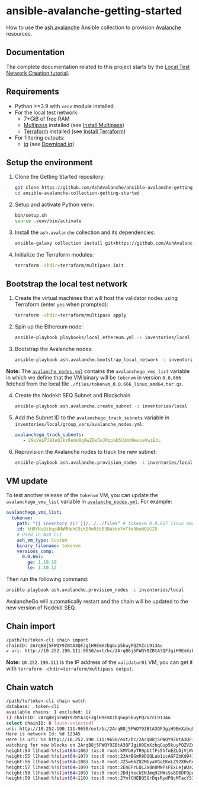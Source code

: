 # ansible-avalanche-getting-started

How to use the [ash.avalanche](https://github.com/AshAvalanche/ansible-avalanche-collection) Ansible collection to provision [Avalanche](https://docs.avax.network/) resources.

## Documentation

The complete documentation related to this project starts by the [Local Test Network Creation tutorial](https://ash.center/docs/toolkit/ansible-avalanche-collection/tutorials/local-test-network).

## Requirements

- Python >=3.9 with `venv` module installed
- For the local test network:
  - 7+GiB of free RAM
  - [Multipass](https://multipass.run) installed (see [Install Multipass](https://multipass.run/install))
  - [Terraform](https://terraform.io) installed (see [Install Terraform](https://developer.hashicorp.com/terraform/tutorials/aws-get-started/install-cli))
- For filtering outputs:
  - [jq](https://stedolan.github.io/jq/) (see [Download jq](https://stedolan.github.io/jq/download/))

## Setup the environment

1. Clone the Getting Started repository:

   ```bash
   git clone https://github.com/AshAvalanche/ansible-avalanche-getting-started
   cd ansible-avalanche-collection-getting-started
   ```

2. Setup and activate Python venv:

   ```bash
   bin/setup.sh
   source .venv/bin/activate
   ```

3. Install the `ash.avalanche` collection and its dependencies:

   ```bash
   ansible-galaxy collection install git+https://github.com/AshAvalanche/ansible-avalanche-collection.git,0.12.1-2
   ```

4. Initialize the Terraform modules:

   ```bash
   terraform -chdir=terraform/multipass init
   ```

## Bootstrap the local test network

1. Create the virtual machines that will host the validator nodes using Terraform (enter `yes` when prompted):

   ```bash
   terraform -chdir=terraform/multipass apply
   ```

2. Spin up the Ethereum node:
   
   ```bash
   ansible-playbook playbooks/local_ethereum.yml -i inventories/local
   ```

3. Bootstrap the Avalanche nodes:

   ```bash
   ansible-playbook ash.avalanche.bootstrap_local_network -i inventories/local
   ```

**Note:** The [`avalanche_nodes.yml`](./inventories/local/group_vars/avalanche_nodes.yml) contains the `avalanchego_vms_list` variable in which we define that the VM binary will be `tokenvm` in version `0.0.666` fetched from the local file `./files/tokenvm_0.0.666_linux_amd64.tar.gz`.

4. Create the Nodekit SEQ Subnet and Blockchain

   ```bash
   ansible-playbook ash.avalanche.create_subnet -i inventories/local
   ```

5. Add the Subnet ID to the `avalanchego_track_subnets` variable in `inventories/local/group_vars/avalanche_nodes.yml`:

   ```yaml
   avalanchego_track_subnets:
      - 29uVeLPJB1eQJkzRemU8g8wZDw5uJRqpab5U2mX9euieVwiEbL
   ```

6. Reprovision the Avalanche nodes to track the new subnet:

   ```bash
   ansible-playbook ash.avalanche.provision_nodes -i inventories/local
   ```

## VM update

To test another release of the `tokenvm` VM, you can update the `avalanchego_vms_list` variable in [`avalanche_nodes.yml`](./inventories/local/group_vars/avalanche_nodes.yml). For example:

```yaml
avalanchego_vms_list:
  tokenvm:
    path: "{{ inventory_dir }}/../../files" # tokenvm_0.0.667_linux_amd64.tar.gz
    id: tHBYNu8ikqo4MWMHehC9iKB9mR5tB3DWzbkYmTfe9buWQ5GZ8
    # Used in Ash CLI
    ash_vm_type: Custom
    binary_filename: tokenvm
    versions_comp:
      0.0.667:
        ge: 1.10.10
        le: 1.10.12
```

Then run the following command:

```bash
ansible-playbook ash.avalanche.provision_nodes -i inventories/local
```

AvalancheGo will automatically restart and the chain will be updated to the new version of Nodekit SEQ.

## Chain import

```bash
/path/to/token-cli chain import
chainID: 2ArqB8j5FWQY9ZBtA3QFJgiH9EmXzbqGup5kuyPQZVZcL913Au
✔ uri: http://10.252.190.111:9650/ext/bc/2ArqB8j5FWQY9ZBtA3QFJgiH9EmXzbqGup5kuyPQZVZcL913Au
```

**Note:** `10.252.190.111` is the IP address of the `validator01` VM, you can get it with `terraform -chdir=terraform/multipass output`.

## Chain watch

```bash
/path/to/token-cli chain watch
database: .token-cli
available chains: 1 excluded: []
1) chainID: 2ArqB8j5FWQY9ZBtA3QFJgiH9EmXzbqGup5kuyPQZVZcL913Au
select chainID: 0 [auto-selected]
uri: http://10.252.190.111:9650/ext/bc/2ArqB8j5FWQY9ZBtA3QFJgiH9EmXzbqGup5kuyPQZVZcL913Au
Here is network Id: %d 12345
Here is uri: %s http://10.252.190.111:9650/ext/bc/2ArqB8j5FWQY9ZBtA3QFJgiH9EmXzbqGup5kuyPQZVZcL913Au
watching for new blocks on 2ArqB8j5FWQY9ZBtA3QFJgiH9EmXzbqGup5kuyPQZVZcL913Au 👀
height:54 l1head:%!s(int64=106) txs:0 root:kMYb8yTR9pbtfFs5hfuEZLDjVjWnepSjpRE3kkXrEeJ2JyPAA blockId:KSLxXyN7XT67n5ubbzHzW7afA6tTjn5hmyqxwr5o4JRSt5wGi size:0.10KB units consumed: [bandwidth=0 compute=0 storage(read)=0 storage(create)=0 storage(modify)=0] unit prices: [bandwidth=100 compute=100 storage(read)=100 storage(create)=100 storage(modify)=100]
height:55 l1head:%!s(int64=107) txs:0 root:23ArBGmR9DQQLab1icAGFZbKd941FdrZuEy5oY2Yj6ZtKDri9M blockId:22zLgkd5bDmgu2qHqDBYQognAktpnp946vHx1MxDGYG38WCZPe size:0.10KB units consumed: [bandwidth=0 compute=0 storage(read)=0 storage(create)=0 storage(modify)=0] unit prices: [bandwidth=100 compute=100 storage(read)=100 storage(create)=100 storage(modify)=100] [TPS:0.00 latency:110ms gap:2474ms]
height:56 l1head:%!s(int64=108) txs:0 root:JZ5w66ZU2MbyaVGqEKoLZ92XHvRnht9Wy79mxNRXJ4k9ZNU3z blockId:K6f61bRPavvJDxuKD4rBmBDLoNTptJWJvJD9zxFcevL3Scjqj size:0.10KB units consumed: [bandwidth=0 compute=0 storage(read)=0 storage(create)=0 storage(modify)=0] unit prices: [bandwidth=100 compute=100 storage(read)=100 storage(create)=100 storage(modify)=100] [TPS:0.00 latency:125ms gap:2533ms]
height:57 l1head:%!s(int64=109) txs:0 root:2EmEPrLQL2a8n8MNPsFExLejWUaZsPsW9tZsnhGJSp4Btmh65q blockId:wNFtM2EnQy1u19sPZzo9cfgfesaSWJPgESzjU6gSU1JZcb328 size:0.10KB units consumed: [bandwidth=0 compute=0 storage(read)=0 storage(create)=0 storage(modify)=0] unit prices: [bandwidth=100 compute=100 storage(read)=100 storage(create)=100 storage(modify)=100] [TPS:0.00 latency:109ms gap:2486ms]
height:58 l1head:%!s(int64=109) txs:0 root:2DdjYeckENJmq92HWsSs8D6DFQpqiCtQFjDMaMWXrjFfQPbwQw blockId:2iJPUrPDSbNjUXQd8tfkQFGyJ7nyxjtorha2TLJdx2UWrrX6HT size:0.10KB units consumed: [bandwidth=0 compute=0 storage(read)=0 storage(create)=0 storage(modify)=0] unit prices: [bandwidth=100 compute=100 storage(read)=100 storage(create)=100 storage(modify)=100] [TPS:0.00 latency:118ms gap:2532ms]
height:59 l1head:%!s(int64=110) txs:0 root:2YmfCHEBQ5GrDqsRydPQcMTacYS1QaCdaVsPw5JkTrof6H6Jjf blockId:NppsG239uko64QQHWpPEDx9GTuQvwVRTN5wvFHmjZPgpRDBhh size:0.10KB units consumed: [bandwidth=0 compute=0 storage(read)=0 storage(create)=0 storage(modify)=0] unit prices: [bandwidth=100 compute=100 storage(read)=100 storage(create)=100 storage(modify)=100] [TPS:0.00 latency:112ms gap:2500ms]
```
